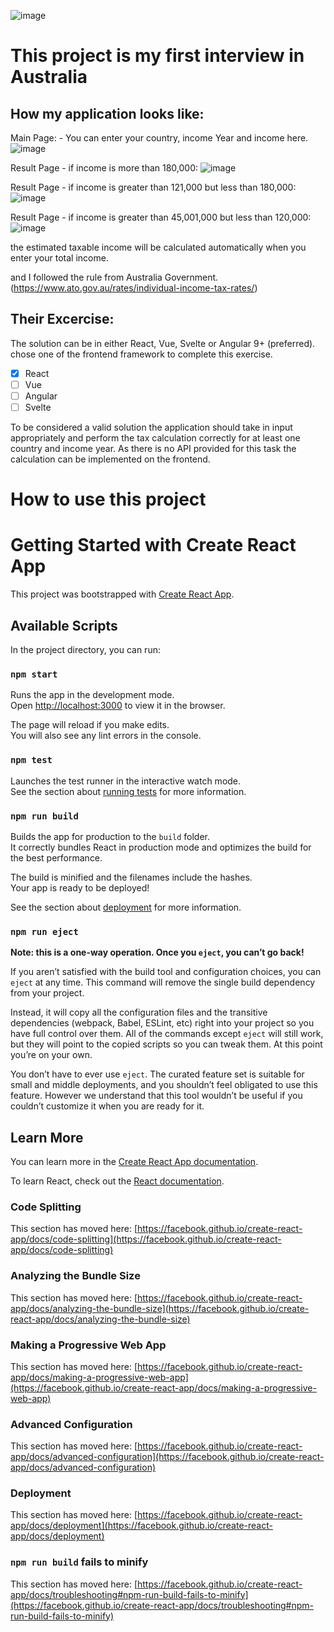 ![image](https://github.com/teddyan/AustraliaTaxCalc/blob/main/src/img/Tednology.png)
# This project is my first interview in Australia

## How my application looks like:

Main Page: - You can enter your country, income Year and income here.
![image](https://github.com/teddyan/AustraliaTaxCalc/blob/main/src/img/MainPage.PNG)

Result Page - if income is more than 180,000:
![image](https://github.com/teddyan/AustraliaTaxCalc/blob/main/src/img/ResultPage1.PNG)

Result Page - if income is greater than 121,000 but less than 180,000:
![image](https://github.com/teddyan/AustraliaTaxCalc/blob/main/src/img/ResultPage2.PNG)

Result Page - if income is greater than 45,001,000 but less than 120,000:
![image](https://github.com/teddyan/AustraliaTaxCalc/blob/main/src/img/ResultPage3.PNG)

the estimated taxable income will be calculated automatically when you enter your total income.

and I followed the rule from Australia Government. (https://www.ato.gov.au/rates/individual-income-tax-rates/)

## Their Excercise:

The solution can be in either React, Vue, Svelte or Angular 9+ (preferred).
chose one of the frontend framework to complete this exercise.

- [x] React
- [ ] Vue
- [ ] Angular
- [ ] Svelte

To be considered a valid solution the application should take in input appropriately and perform the tax calculation correctly for at least one country and income year. As there is no API provided for this task the calculation can be implemented on the frontend. 

# How to use this project

# Getting Started with Create React App

This project was bootstrapped with [Create React App](https://github.com/facebook/create-react-app).

## Available Scripts

In the project directory, you can run:

### `npm start`

Runs the app in the development mode.\
Open [http://localhost:3000](http://localhost:3000) to view it in the browser.

The page will reload if you make edits.\
You will also see any lint errors in the console.

### `npm test`

Launches the test runner in the interactive watch mode.\
See the section about [running tests](https://facebook.github.io/create-react-app/docs/running-tests) for more information.

### `npm run build`

Builds the app for production to the `build` folder.\
It correctly bundles React in production mode and optimizes the build for the best performance.

The build is minified and the filenames include the hashes.\
Your app is ready to be deployed!

See the section about [deployment](https://facebook.github.io/create-react-app/docs/deployment) for more information.

### `npm run eject`

**Note: this is a one-way operation. Once you `eject`, you can’t go back!**

If you aren’t satisfied with the build tool and configuration choices, you can `eject` at any time. This command will remove the single build dependency from your project.

Instead, it will copy all the configuration files and the transitive dependencies (webpack, Babel, ESLint, etc) right into your project so you have full control over them. All of the commands except `eject` will still work, but they will point to the copied scripts so you can tweak them. At this point you’re on your own.

You don’t have to ever use `eject`. The curated feature set is suitable for small and middle deployments, and you shouldn’t feel obligated to use this feature. However we understand that this tool wouldn’t be useful if you couldn’t customize it when you are ready for it.

## Learn More

You can learn more in the [Create React App documentation](https://facebook.github.io/create-react-app/docs/getting-started).

To learn React, check out the [React documentation](https://reactjs.org/).

### Code Splitting

This section has moved here: [https://facebook.github.io/create-react-app/docs/code-splitting](https://facebook.github.io/create-react-app/docs/code-splitting)

### Analyzing the Bundle Size

This section has moved here: [https://facebook.github.io/create-react-app/docs/analyzing-the-bundle-size](https://facebook.github.io/create-react-app/docs/analyzing-the-bundle-size)

### Making a Progressive Web App

This section has moved here: [https://facebook.github.io/create-react-app/docs/making-a-progressive-web-app](https://facebook.github.io/create-react-app/docs/making-a-progressive-web-app)

### Advanced Configuration

This section has moved here: [https://facebook.github.io/create-react-app/docs/advanced-configuration](https://facebook.github.io/create-react-app/docs/advanced-configuration)

### Deployment

This section has moved here: [https://facebook.github.io/create-react-app/docs/deployment](https://facebook.github.io/create-react-app/docs/deployment)

### `npm run build` fails to minify

This section has moved here: [https://facebook.github.io/create-react-app/docs/troubleshooting#npm-run-build-fails-to-minify](https://facebook.github.io/create-react-app/docs/troubleshooting#npm-run-build-fails-to-minify)
